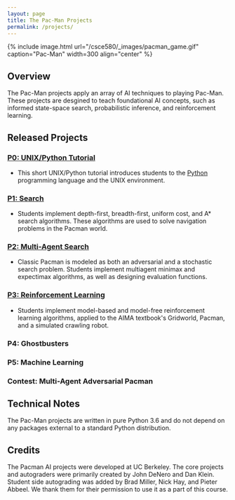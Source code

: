 ```yaml
---
layout: page
title: The Pac-Man Projects
permalink: /projects/
---
```


{% include image.html url="/csce580/_images/pacman_game.gif" caption="Pac-Man" width=300 align="center" %}

## Overview
The Pac-Man projects apply an array of AI techniques to playing Pac-Man. These projects are desgined to teach foundational AI concepts, such as informed state-space search, probabilistic inference, and reinforcement learning.

## Released Projects

### [P0: UNIX/Python Tutorial](https://pooyanjamshidi.github.io/csce580/project0/)
- This short UNIX/Python tutorial introduces students to the [Python](http://www.python.org/) programming language and the UNIX environment.

### [P1: Search](https://pooyanjamshidi.github.io/csce580/project1/)
- Students implement depth-first, breadth-first, uniform cost, and A* search algorithms. These algorithms are used to solve navigation problems in the Pacman world.

### [P2: Multi-Agent Search](https://pooyanjamshidi.github.io/csce580/project2/) 
- Classic Pacman is modeled as both an adversarial and a stochastic search problem. Students implement multiagent minimax and expectimax algorithms, as well as designing evaluation functions.

### [P3: Reinforcement Learning](https://pooyanjamshidi.github.io/csce580/project3/) 
- Students implement model-based and model-free reinforcement learning algorithms, applied to the AIMA textbook's Gridworld, Pacman, and a simulated crawling robot.

### P4: Ghostbusters 

### P5: Machine Learning 

### Contest: Multi-Agent Adversarial Pacman

## Technical Notes
The Pac-Man projects are written in pure Python 3.6 and do not depend on any packages external to a standard Python distribution.

## Credits
The Pacman AI projects were developed at UC Berkeley. The core projects and autograders were primarily created by John DeNero and Dan Klein. Student side autograding was added by Brad Miller, Nick Hay, and Pieter Abbeel. We thank them for their permission to use it as a part of this course.
